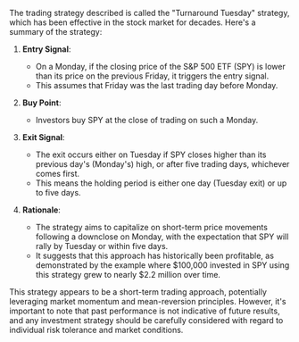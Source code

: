 The trading strategy described is called the "Turnaround Tuesday" strategy, which has been effective in the stock market for decades. Here's a summary of the strategy:

1. **Entry Signal**: 
   - On a Monday, if the closing price of the S&P 500 ETF (SPY) is lower than its price on the previous Friday, it triggers the entry signal.
   - This assumes that Friday was the last trading day before Monday.

2. **Buy Point**:
   - Investors buy SPY at the close of trading on such a Monday.

3. **Exit Signal**:
   - The exit occurs either on Tuesday if SPY closes higher than its previous day's (Monday's) high, or after five trading days, whichever comes first.
   - This means the holding period is either one day (Tuesday exit) or up to five days.

4. **Rationale**:
   - The strategy aims to capitalize on short-term price movements following a downclose on Monday, with the expectation that SPY will rally by Tuesday or within five days.
   - It suggests that this approach has historically been profitable, as demonstrated by the example where $100,000 invested in SPY using this strategy grew to nearly $2.2 million over time.

This strategy appears to be a short-term trading approach, potentially leveraging market momentum and mean-reversion principles. However, it's important to note that past performance is not indicative of future results, and any investment strategy should be carefully considered with regard to individual risk tolerance and market conditions.
